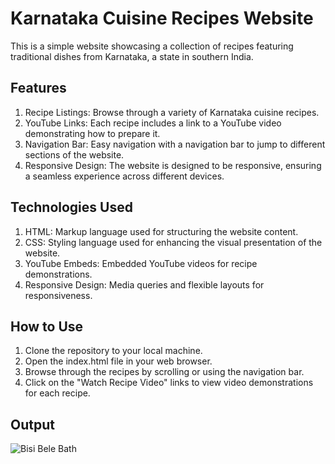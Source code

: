 # Karnataka Cuisine Recipes Website
This is a simple website showcasing a collection of recipes featuring traditional dishes from Karnataka, a state in southern India.

## Features
1. Recipe Listings: Browse through a variety of Karnataka cuisine recipes.
2. YouTube Links: Each recipe includes a link to a YouTube video demonstrating how to prepare it.
3. Navigation Bar: Easy navigation with a navigation bar to jump to different sections of the website.
4. Responsive Design: The website is designed to be responsive, ensuring a seamless experience across different devices.
## Technologies Used
1. HTML: Markup language used for structuring the website content.
2. CSS: Styling language used for enhancing the visual presentation of the website.
3. YouTube Embeds: Embedded YouTube videos for recipe demonstrations.
4. Responsive Design: Media queries and flexible layouts for responsiveness.
## How to Use
1. Clone the repository to your local machine.
2. Open the index.html file in your web browser.
3. Browse through the recipes by scrolling or using the navigation bar.
4. Click on the "Watch Recipe Video" links to view video demonstrations for each recipe.
## Output
![Bisi Bele Bath](https://drive.google.com/file/d/1ggDO3T70wm84Km6nLNfhxJNM3ymYqk29/view?usp=drive_link)
